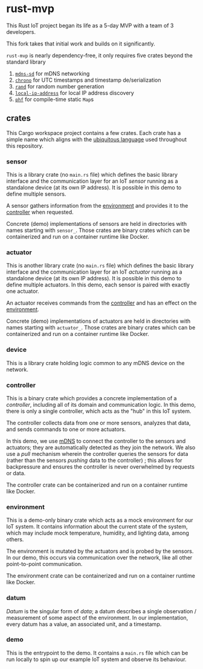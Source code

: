 # rust-mvp

This Rust IoT project began its life as a 5-day MVP with a team of 3 developers.

This fork takes that initial work and builds on it significantly.

`rust-mvp` is nearly dependency-free, it only requires five crates beyond the standard library

1. [`mdns-sd`](https://github.com/keepsimple1/mdns-sd) for mDNS networking
2. [`chrono`](https://github.com/chronotope/chrono) for UTC timestamps and timestamp de/serialization
3. [`rand`](https://github.com/rust-random/rand) for random number generation
4. [`local-ip-address`](https://github.com/EstebanBorai/local-ip-address) for local IP address discovery
5. [`phf`](https://github.com/rust-phf/rust-phf) for compile-time static `Map`s

## crates

This Cargo workspace project contains a few crates. Each crate has a simple name which aligns with the [ubiquitous language](https://martinfowler.com/bliki/UbiquitousLanguage.html) used throughout this repository.

### sensor

This is a library crate (no `main.rs` file) which defines the basic library interface and the communication layer for an IoT _sensor_ running as a standalone device (at its own IP address). It is possible in this demo to define multiple sensors.

A sensor gathers information from the [environment](#environment) and provides it to the [controller](#controller) when requested.

Concrete (demo) implementations of sensors are held in directories with names starting with `sensor_`. Those crates are binary crates which can be containerized and run on a container runtime like Docker.

### actuator

This is another library crate (no `main.rs` file) which defines the basic library interface and the communication layer for an IoT _actuator_ running as a standalone device (at its own IP address). It is possible in this demo to define multiple actuators. In this demo, each sensor is paired with exactly one actuator.

An actuator receives commands from the [controller](#controller) and has an effect on the [environment](#environment).

Concrete (demo) implementations of actuators are held in directories with names starting with `actuator_`. Those crates are binary crates which can be containerized and run on a container runtime like Docker.

### device

This is a library crate holding logic common to any mDNS device on the network.

### controller

This is a binary crate which provides a concrete implementation of a _controller_, including all of its domain and communication logic. In this demo, there is only a single controller, which acts as the "hub" in this IoT system.

The controller collects data from one or more sensors, analyzes that data, and sends commands to one or more actuators.

In this demo, we use [mDNS](https://en.wikipedia.org/wiki/Multicast_DNS) to connect the controller to the sensors and actuators; they are automatically detected as they join the network. We also use a _pull_ mechanism wherein the controller queries the sensors for data (rather than the sensors _pushing_ data to the controller) ; this allows for backpressure and ensures the controller is never overwhelmed by requests or data.

The controller crate can be containerized and run on a container runtime like Docker.

### environment

This is a demo-only binary crate which acts as a mock environment for our IoT system. It contains information about the current state of the system, which may include mock temperature, humidity, and lighting data, among others.

The environment is mutated by the actuators and is probed by the sensors. In our demo, this occurs via communication over the network, like all other point-to-point communication.

The environment crate can be containerized and run on a container runtime like Docker.

### datum

_Datum_ is the singular form of _data_; a datum describes a single observation / measurement of some aspect of the environment. In our implementation, every datum has a value, an associated unit, and a timestamp.

### demo

This is the entrypoint to the demo. It contains a `main.rs` file which can be run locally to spin up our example IoT system and observe its behaviour.